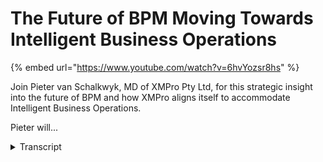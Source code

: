 # The Future of BPM Moving Towards Intelligent Business Operations
{% embed url="https://www.youtube.com/watch?v=6hvYozsr8hs" %}



Join Pieter van Schalkwyk, MD of XMPro Pty Ltd, for this strategic insight into the future of BPM and how XMPro aligns itself to accommodate Intelligent Business Operations.

Pieter will...
<details>
<summary>Transcript</summary>Join Pieter van Schalkwyk, MD of XMPro Pty Ltd, for this strategic insight into the future of BPM and how XMPro aligns itself to accommodate Intelligent Business Operations.

Pieter will...
hi and welcome to the XM Pro future of

BPM I just want to make sure that

everyone can hear me so if you can maybe

just um

confirm that you can hear

me thanks very much great work is

changing faster than ever and the way

that we work is also changing faster

than ever we're more interrupt driven we

have more information or should I say

data than ever and the world around us

has become a lot more unpredictable than

ever I'm Peter F scal I'm the MD of X

and pro and I'd like to thank you for

joining me when we have um when we have

a look at at how we move from business

Process Management

to what Gartner is now calling

intelligent business operations and why

we have to do this and what the benefits

is of

that making sure I'm on the right screen

here so if we look at the drivers of

this

change um one of the aspects I'd like to

cover today and then also what uh just

some three elements of this uh internal

um intelligent business operations or

IBO so I'll just be calling it IBO

intelligent business operations um

another new free freeletter acronym that

we have and lastly we'll also just have

a look of an example of what it could

like or what IBO could look like and

does look like inside XM

Pro so why are we now talking about

intelligent business operations what are

the drivers for that

well businesses and the organizations

that support them are now more than ever

a lot more complex a lot more chaotic

and a lot more

unpredictable at the recent Gardner it

Expo where we were this CIO Summit the

keynote cited that the following

disruptive Technologies um is or are

changing the

um the landscape for businesses and

specifically cios and CEOs CFOs and

those drivers are essentially cloud

cloud adoption is a lot faster than what

most people anticipated and that brings

about a whole new change of how we work

social in the Enterprise is there it has

found its way in and we actually have a

separate webinar that you may have seen

around social lising how we handle

social lisening so social uh and social

media is now has found its way into the

Enterprise and it's not going to go away

so that's also changing the way that

people behave and that they expect the

tools that support them also

change the other interesting thing is

that mobile search is set to overtake

desktop search in the next two years um

we had a conversation recently with a

CIO that said their whole it strategy

has changed overnight when a CEO walked

in with his iPad into a board meeting

so those drivers combined with the fact

that we have all these systems that now

Drive data those three components plus

the big data that a lot of this generate

are the key drivers or the key

disruptive drivers according to Gardner

why this is all happening the challenge

that we have is how to make this work

inside our businesses and

organizations

so actually have a great and once again

I'm going to refer to to to Gardner for

this um and it actually comes out of

Janelle Hill's presentation around

operational resilience and where BPM is

going and she's saying that newer

Technologies including social media

context to Weare Technologies cloud and

all these things that I've just

mentioned the intelligent phones and

devices can re revolutionize the way we

work together um the challenge is

Enterprises have not yet empowered

Frontline employes to dynamically adjust

the way they work in response to these

contextual OPP opportunities or threats

and I'll explain more of this as we go

the other thing that we find is that the

software that we use at the moment um

cannot be applied to this knowledge

Centric work style and decision making

risk assessment patent seeking and

matching um group collaboration most of

these are are supported at the moment

with Point solution so you have a

specific application for um for um

patent seeking something for decision-

making something for risk assessment but

all of these the way that we work all of

these are converging into a single

environment the biggest challenge is

that as leading economies are

increasingly dependent on service based

Industries um a lot of that turns into

the fact that they're heavily dependent

on knowledge work on on uh knowledge

workers and managers that understand

that and they're all overwhelmed with

data and choices now that that is um

from from Janelle Hill at Gard how do we

turn that into into or how does that

relate to what we know so what does that

mean for BPM and how did we go from

workflow which is Factory style or

automation of of of of work I'm just

trying to get it done faster to

something like BPM with business Process

Management which is knowledge style

where we trying to have more control of

process if you look at what the

definition

of Process Management it's all around

control

um and having a lot

more management capability rather than

just automation so that we have some

idea of where it's going business um

intelligent business operation to me so

when we start off with workflow it's

factory style BPM it's knowledge style

intelligent business operation is all

around a gold driven style where we

actually trying to support business

outcomes or business objectives it's not

just around process control having

control and having order trials and

having

um and having decision trials but it's

also extending it to how can we better

support the outcomes of business best

way of looking at this is just to

looking at how the definition is changed

what what Gartner said a couple of years

ago we had a slide that says BPM is a it

enabled management discipline quite

simple they've now changed the

definition looking at this

operational excellence where there's

expectation for BPM to to support not

just the automation or it enablement of

managing processes um but there's

actually a bigger expectation around BPM

and that's moving us towards intelligent

business operation so according to them

BPM is a management discipline that

treats process as that asset a key part

you need a repository of processes that

you can access and you can treat treat

those as assets inside the business they

need to contribute directly to

Enterprise performance so and um a key

element of that which I like is the fact

that there's a clear line of sight for

metrics and outcomes so you need to

understand how this process that you

have as a process asset how that's how

that contributes to what your your

operational um Excellence is which is

the next step here by driving

operational uh ex excellence and Agility

I did a webinar not too long ago where I

was talking about um these things that

we do as supporting operational kpis in

the end of the at the end of the day uh

the operational kpis are what are are

what determines the success of a

business

so looking at BPM going forward it needs

to be a lot more around visibility

accountability and it also needs to

change as processes need to change once

again I just want to highlight some of

the facts Al some of the points that

they've made you around the the

attributes things like a clear line of

sight um for metrics and outcomes and

ability you must be able to change it

and the fact that

um uh uh these

um the business models uh that you

construct are not just around the flow

but it but it it needs to also show it

to all process participants so the when

you drive a process from an intelligent

business point of view that you actually

know what the process is going to do and

you understand the options so if we look

at intelligent business operations

itself

um the the reason why it's moving from

BPM to IBO is the fact that we want to

support this context ual knowledge work

what we mean by that is people now have

information around activities that they

do it's not just Factory style where I

just accept what comes from someone else

and I just do my little part of my

activity or process and pass it on that

is a factory style where it's almost

like machines in a

sequence the way that we work now is we

get information by from various sources

and as we take that contextual knowledge

our proc processors need to support that

processes are not that sequential

anymore processes um in actual fact they

can come from anywhere and they can go

anywhere we need to have better support

for decision- making that's a key part

of intelligent business operations how

do we how how do we make make better

decisions now that we've got all this

big data coming at us we've got more

dashboard tools than ever we've got more

metrics than ever how do we apply that

uh so that we can make better

decisions we don't work in isolation so

another objective of internal of

intelligent business um operations or

IBO is the fact that we need to take all

these conversations that we having all

the emails that we send around which are

currently not part of our processes or

workflows or or bpms and build that into

Bak that into our processes so that we

can incorporate some of the social rules

that come out of that and essentially

all it is um it it's all around getting

better at getting work done which is

what XM Pro is all about so if you look

at BPM going forward what does IB um IBO

really look like well in the first place

it needs to have support for

unstructured processes and also there's

a previous webinar where we discussed un

unstructured processes to some degree

but it really means that there's no

predefined flow so there's a a number of

activities or possibilities that we can

do and we can add to that so if we

discover new requirements that we have

we can add those what we mean by

unstructured process is you don't

necessarily have to draw the flow

diagram and I'll get into a little bit

more detail around that it also needs to

have support for what we call Dynamic

processes now unstructured doesn't mean

uncontrolled and dynamic processes are

different to unstructured processes a

dynamic process is where it can change

based on external events or external

influences or maybe some in some

instances internal rules that may

dictate and we'll look at some of the

examples of what a dynamic process is so

for an intelligent business process it

needs to be able to be agile it needs to

be unstructured and flexible it needs to

be able to adapt Itself by being a

dynamic and also it needs to incorporate

the social aspects

of um the way that we interact in work

we don't work in isolation and there's a

lot of conversation that goes around um

our activities and processes and all of

that combined gives us intelligent

business operations there are few more

elements to it but these are the three

main key things if you look at why we

looking at uh at at intelligent business

operations or what does it mean for you

it means that we can cater for a a

broader range of work we it's a lot more

intelligent in terms of how it can adapt

and we also incorporate conversations

from outside so if we look at those

three elements in a bit more detail so

if I look at unstructured um Dynamic and

and

social if we look at unstructured to

start off with now this is a typical

unstructured process and um this is exm

pro designer and this is just a very

simple example but for example if

there's a opportunity management where

we're going to capture um opportunities

we might decide to have bid committees

we can create quotes we can send it for

technical adjudication there's credit

checks and all sorts of things that can

be done you don't have to draw the flow

diagram because this can happen in any

sequence this we refer to as a process

container so there's a container and I

can add new process elements to this in

order to cater for my requirements so as

you can see there's no predefined flow

set up you can include some rules to

make sure that there are certain flows

that are enforced in certain conditions

and that is an aspect which uh which is

driven by the dynamic side so even a a

controlled process is a specific case of

a dynamic process where certain rules

are applied so unstructured process

means from intelligent business

operations point of view it means we've

moved on from workflow where we have

workflow based tools that have a

predefined routing because because of my

my contextual knowledge I know that I

may want to send it to a bid Committee

in certain instances it will force me to

send it to bid committee and I'll touch

on some of those rules the benefits of

this is it's actually less costly and

more adaptive to build this so as soon

as you discover new

requirements it's quite easy to adapt

you don't have to get it's it's not so

when you've got a pre-built and a

complex workflow um set up in order to

change it is actually quite costly with

this uh approach that we have around

constructed processes it's actually

quite easy we can drag another or drop

another activity into the process

container and very quickly expose that

to the business users at a very low cost

the other thing is you spend less time

designing and more time doing we find we

find there's a big resistance in trying

to get to the 100% process people don't

get to that point um you can spend a lot

of time what we call analysis paralysis

so you can spend a lot of time trying to

get the 100% model and by the time that

you that you actually get to run it and

automate it that it's actually um uh out

of um out of date so with this approach

the benefit is that you can spend less

time designing and more time doing so

it's a lot more of an agile approach

we'll take what we have and we can start

we don't have to wait to get the perfect

uh the perfect process because we will

never get there and it also takes away

that that fear of analysis paralysis we

can experiment we can we it gives us a

lot more from a business perspective a

lot more agility and a lot less um

effort required to actually get started

because we don't have to think about

what the process is exactly going to

look like what we can do once we've got

it working is we can actually analyze

the data and look at how many times

didn't did it follow us certain path now

that is something that I'll touch on a

bit later in the presentation when I

show you some examples but this we can

now use um to come up with what we think

the next best action would be for

example so the reason why um one of the

key um other benefits of of um knowledge

style of this um unstructured processes

in a knowledge style work is

traditionally when you do knowledge

style work what we mean by knowledge

Style is I don't I don't want to follow

the workflow because I know it's not

going to work so that's how I always

typify what a what a knowledge style

worker will say when they look at a

process we now give them the option to

Route it any which way they want the

advantage is that we still have a audit

trial in in place so we can still see

that process as part of a audit trial we

can still see what decisions were made

even though we didn't force the route

that they needed to go down a critical

element which is missing from from um

most processes right now if you have

unstructured processes in your business

um that happen via email it happens via

um um Word documents spreadsheets and

all sorts of things that that um that go

around because structured workflow

doesn't cater for the requirement the

flexibility the problem is that you have

no order Trails a part of that great

examples are things like customer

service a case style where you've got um

where you've got a audit traal of of of

a customer service um request the thing

is it can go to to a number of people be

handle in in a number of ways and it's

critically important that you have a

order tral of that knowledge style work

that goes with it if you've got adoc

data entry in a complex environment and

I'll show you example of of that uh in

the next screen where there's you don't

have um you can't determine what data

you're going to get next you once again

it's a customer

environment and there's just a lot of

data that needs to go into into um into

the initial part of a process and it can

come from anytime any place

anywhere the other the other um example

of where information can come from and

what you need to do with it is for

example social listening and once again

if you look at our social listening um

webinar you'll see this in action where

you can actually listen for tweets for

example for Twitter that's all around um

examples in your business and now you

can route the response to that whether

you retweet whether it goes off to

customer service whether it goes off to

marketing whether it goes off to uh

public relations or uh and if we have to

add more people we can actually we can

actually handle that um on a Case by

case basis so unstructured processes

have a very strong case um approach to

them as well so you almost handle it on

a Case by case basis the rules change

Case by case and social listening is is

is one of those now I I mention the the

data entry example this for example is a

a complex data entry environment

where um the process to capture the

information in in from a funeral

Arrangement um or arrangers point of

view now there's a lot of information

that they need to get around funeral

options um obviously they sell

uh

um inventory items to to the family they

need to do uh specific Arrangements

around cars viewing there's there's a

whole lot of things that need to be done

with that the challenge that you have is

you don't get the information in a nice

sequential uh um sequence uh it really

comes to you over a two or three day

period in a very spec in a very erratic

and and adog manner you need to have the

ability to to capture that at some point

in time you need to run a rule and say

do I have everything that I need um to

to uh uh to move this on in in terms of

the process or is there still some

information outstanding so some of the

fields are required in order for this

process to actually uh move forward but

it gives as you can see there's a whole

number of options here now these are all

independent activities that that uh um

that we can choose at any point in time

to actually route the work to so we call

we the way that we can add those so if

we just add a new container if we need a

new step in here we can add it in here

with what we call our Dynamic allocation

logic a very simple and easy way to uh

add processes to XM Pro um dynamically

example of the Twitter feed I'm not

going to go through the the whole

example again but in this instance we

were listening for Quantas um when they

had some issues and there's certain

things that you can do it can be PR

ction can be bookings now the nice thing

is once again we have a full order trial

of um so we pick up the tweet and then

we have a response to that there can be

multiple outcomes to that so that is a

typically a typical unstructured process

because it still relies on a knowledge

worker to read the message and decide

what to do there's no there's no in

there's no automatic routing or

artificial intelligence built into this

um intelligent business operations are

really there to support knowledge

workers to actually get better at um at

doing this and that was the example of

of

Twitter so if we look at Dynamic

processes as I said structured

unstructured processes and dynamic

processes actually differ to some degree

um dynamically uh Dynamic processes

imply that that they that they

dynamically change based on um certain

events that occur and I'll address some

of those events

uh in a minute or so these these Dynamic

processes are also context aware so they

know what goes on around them and I'll

show you some or explain some examples

of what context aware means and then

lastly they've got built-in Predictive

Analytics and what that means is it'll

actually show you information that will

help you make better decisions and

sometimes based on that analytics it

will actually dynamically change some of

the routing options and steps that are

available so if we look

at um processes that change dynamically

based on events example of that is

um there's and I'm going to put all

three of them just so that we have all

of them so when we say they can change

on events there are a couple events that

can impact

um these changes one of them are data

rules

events so we can check how close are we

to to our our um budget and as soon as

we get to within a certain percentage of

our budget so we've spent 80% of budget

on a general ledger code then we can

introduce an additional approval step

automatically so it'll Auto it will

dynamically change Based on data rules

there's certain business rules um that

we may have as well so if you've got a

complex um approval Matrix it can

dynamically change

processes are context aware what we mean

by that is what happens if exchange rate

changes well if the exchange rate

changes by more than 10% we will want uh

we need to we need to introduce an

additional approval step on all all

purchase orders um from overse or we

need to automatically introduce a a

activity that will always make sure that

we buy a forward cover um context to we

so for example if there was a storm a

massive storm in a certain area um

geographical area we may want to say we

need to change because we're going to

have a huge influx of calls into the

insurance call center we actually want

to take a 10-step process and turn it

into three just to get the volumes

through quicker and you can have and you

can change the the approval rules based

on something like that so processes are

a lot more context aware for example and

then lastly what happens um for example

also what happens if the oil price

changes it may have uh a certain impact

now you can you can listen for those

they are web services and as soon as I

need to do a step I can actually go and

look at what the web patterns are and

these are just examples of things the

context can also be who's doing the

transaction so for example if it's the

the CEO of organization there's one step

in the approval or um yes it always gets

approved or whatever the case might be

um so it can also it's also aware around

who's doing the transaction and based on

that um it can it can change the routing

the logic the rules the appr approval uh

limits and everything that goes with it

or even what is displayed on the screen

so Dynamic process is a lot more context

way and then lastly they've got built-in

Predictive Analytics so you can have a

graph in the approval form and I'm going

to show you example of that you can add

additional steps to that approval based

on a threshold so for example if I find

that I'm within 80% of my budget um it

can automatically add another step to

that it can also advise me on what we

call what is the next best action so the

Predictive Analytics because we don't

have a predefined routing we just have

this container with five or six

activities sitting in there we may want

to know well what did the guys before me

do that how or what is the what is the

happy path what is the 80% rule um

around what the next step um should

be for me Predictive Analytics the the

best way that was described is that um

dashboards are rear viiew mirrors you

can see what happened in the past with

Predictive Analytics we actually want to

see what is coming and what

is uh ahead of us so the nice thing is

they can give us inflight analytics so

instead of having dashboard where we

look back we can see where are we right

now so I'm sitting at my it's like a GPS

the analogy that Janelle Hill um at

Gartner used was it's like sitting with

the GPS I can see around me I can see

and I can and I can determine um the

context of where I am so I've got

inflight analytics uh and it gives me

and the nice the you can also do

real-time process Discovery so we can

say once again where are we um uh or we

can analyze when I'm in the activity I

can analyze all the previous instances

of that activity and I can say well what

was the what was the next best action

that most people took out of that so

process Discovery is just is just mining

the existing process data and we'll

we'll publish some some documents and

white papers around these Concepts so

lastly before I just quickly go into the

software to show you is that um at

Gartner they were also saying where will

B BPM be in 2020 they will have

unstructured processes they will support

Dynamic BPM they there will be um social

BP uh it will support social BPM there

will be context tow it will support

organizational liquidity which is just a

fancy name for change management but in

the end it's all around intelligent

business operations so let me give you

example of what you can get right now in

2011 um you don't have to wait till 2020

to see some of the stuff in action me

just so I'm just going and I'm just

going quickly going to log into

XM oh come

on great so I'm Tim Clark I'm the second

person someone else put in a requisition

I'm not going to take you through the

whole workflow in terms of how you how

you put in requisitions but essentially

someone started a a new task to to have

a process and in my to-do list under my

cases you will see that I have um under

procurement under my under my task list

there's a purchase requisition from

Keith that I need to approve when I look

at Keith and this is a simplified

example of of um typically what this can

do but as you can see we've got a case

File uh where we store all the documents

as they come through as part of the

process

um these are the dynamic activities so I

can add more activities right now uh

there's I can either just approve it or

decline it or I can send it for

technical approval it might be that

we're buying it um I'm not sure why

they're buying um new bikes for two the

France in it but that doesn't matter um

so I might just send it for technical

adjudication um

and the great thing that you can see

here is that we've actually embedded

analytics or inflight analytics so I

don't have to go off to my Erp I can see

what budget do I have

available how much has actually been

spent how much have we previously

committed to this process and how much

has Keith previously requested so you

can build these graphs any which way

that you want out of external data So

based on this I can now make a decision

on what I want to do looking at this um

I'm still not sure what I want to do so

I can say well please advise me on the

next best action so I can see that of

the last almost 200 processes that went

through this activities 145 of them were

actually just approved from here so this

gives me an analysis of what everyone

else before we did and it gives me

indication if I didn't know what the

next best action is now obviously this

is a very simplif example of this you

can also take these dashboards and go

and build right at the top here and

we'll publish some some some examples of

that um on our website where you can

build your your process goal dashboard

so I can have three

um graphs up there showing me my process

goals in terms of where are what is my

what is my monthly budget um what are

the actual

um actual expenditure and everything to

date now now this looks like it's a it's

quite complex to do it it really isn't

so this is the back end where we design

processes I'm not going to show you how

to design processes what I'm going to

show you is how easy it is to set up a

chart so I can choose um in that

instance just this this is the one for

the budget so I'm just going to open

that and I can choose the layout the

look feel colors and everything that I

need for my chart all the in terms of

properties and whatever it explains on

the screen so the budget goal the

wording everything that you want to make

it easy for people to understand how

processes work so in this instance you

can have your

Dynamic sorry you can have your

unstructured

processes um it's got the built-in

Dynamic and if you look at our social um

our social listening uh webinar you'll

see that we've got extensive support for

the social processes so in terms of what

intelligent business operations mean

right now X and pro can give you the

structured processes um that makes it

quick to deploy you don't have to um

that's highly adaptive um it can the the

processes can adapt based on the rules

so if for example I am now at 80% of my

budget I I can have another button

appear here or I can change that button

to to become executive approval um so I

can so I can change dynamically change

the process based on some of these rules

here that is a really powerful concept

for something like um expense control

where you would want the closer you get

to this budget line that the rules

change and then lastly we can we can

also introduce um discussions and and

the social aspect of U BPM thank you for

watching this I really appreciate that

um I'm trying to keep it as short as

possible and show you as much as we can

um around the future and one We Believe

business Process Management moving to

intelligent business operations can be

achieved right now thank you very

much
</details>